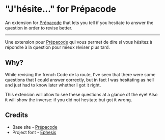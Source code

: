 # "J'hésite..." for Prépacode
An extension for [Prépacode](https://www.prepacode-enpc.fr/) that lets you tell if you hesitate to answer the question in order to revise better.

---

Une extension pour [Prépacode](https://www.prepacode-enpc.fr/) qui vous permet de dire si vous hésitez à répondre à la question pour mieux réviser plus tard.

## Why?
While revising the french Code de la route, I've seen that there were some questions that I could answer correctly, but in fact I was hesitating as hell and just had to know later whether I got it right.

This extension will allow to see these questions at a glance of the eye! Also it will show the inverse: if you did not hesitate but got it wrong.

## Credits
- Base site - [Prépacode](https://www.prepacode-enpc.fr/)
- Project font - [Ephesis](https://fonts.google.com/specimen/Ephesis)
